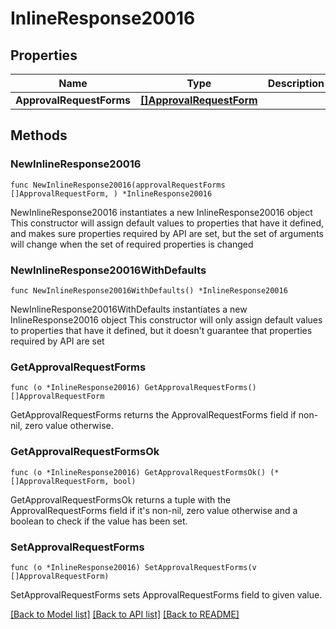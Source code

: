 # InlineResponse20016

## Properties

Name | Type | Description | Notes
------------ | ------------- | ------------- | -------------
**ApprovalRequestForms** | [**[]ApprovalRequestForm**](ApprovalRequestForm.md) |  | 

## Methods

### NewInlineResponse20016

`func NewInlineResponse20016(approvalRequestForms []ApprovalRequestForm, ) *InlineResponse20016`

NewInlineResponse20016 instantiates a new InlineResponse20016 object
This constructor will assign default values to properties that have it defined,
and makes sure properties required by API are set, but the set of arguments
will change when the set of required properties is changed

### NewInlineResponse20016WithDefaults

`func NewInlineResponse20016WithDefaults() *InlineResponse20016`

NewInlineResponse20016WithDefaults instantiates a new InlineResponse20016 object
This constructor will only assign default values to properties that have it defined,
but it doesn't guarantee that properties required by API are set

### GetApprovalRequestForms

`func (o *InlineResponse20016) GetApprovalRequestForms() []ApprovalRequestForm`

GetApprovalRequestForms returns the ApprovalRequestForms field if non-nil, zero value otherwise.

### GetApprovalRequestFormsOk

`func (o *InlineResponse20016) GetApprovalRequestFormsOk() (*[]ApprovalRequestForm, bool)`

GetApprovalRequestFormsOk returns a tuple with the ApprovalRequestForms field if it's non-nil, zero value otherwise
and a boolean to check if the value has been set.

### SetApprovalRequestForms

`func (o *InlineResponse20016) SetApprovalRequestForms(v []ApprovalRequestForm)`

SetApprovalRequestForms sets ApprovalRequestForms field to given value.



[[Back to Model list]](../README.md#documentation-for-models) [[Back to API list]](../README.md#documentation-for-api-endpoints) [[Back to README]](../README.md)



